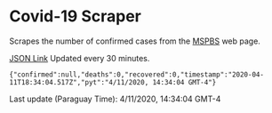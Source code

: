 # Covid-19 Scraper

Scrapes the number of confirmed cases from the [MSPBS](https://www.mspbs.gov.py/covid-19.php) web page.

[JSON Link](https://jmayalag.github.io/covid19-scrape/cases.json)
Updated every 30 minutes.
```
{"confirmed":null,"deaths":0,"recovered":0,"timestamp":"2020-04-11T18:34:04.517Z","pyt":"4/11/2020, 14:34:04 GMT-4"}
```
Last update (Paraguay Time): 4/11/2020, 14:34:04 GMT-4